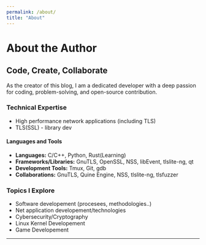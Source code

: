 ```yaml
---
permalink: /about/
title: "About"
---
```


# About the Author
## Code, Create, Collaborate

As the creator of this blog, I am a dedicated developer with a deep passion for coding, problem-solving, and open-source contribution.

### Technical Expertise

* High performance network applications (including TLS)
* TLS(SSL) - library dev

#### Languages and Tools

- **Languages:** C/C++, Python, Rust(Learning)
- **Frameworks/Libraries:** GnuTLS, OpenSSL, NSS, libEvent, tlslite-ng, qt
- **Development Tools:** Tmux, Git, gdb
- **Collaborations:** GnuTLS, Quine Engine, NSS, tlslite-ng, tlsfuzzer

### Topics I Explore

- Software developement (procesees, methodologies..)
- Net application developement/technologies
- Cybersecurity/Cryptography
- Linux Kernel Developement
- Game Developement

---

